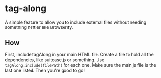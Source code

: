 # tag-along
A simple feature to allow you to include external files without needing something heftier like Browserify.

## How
First, include tagAlong in your main HTML file. Create a file to hold all the dependencies, like suitcase.js or something. Use `tagAlong.include(filePath)` for each one. Make sure the main js file is the last one listed. Then you're good to go!
